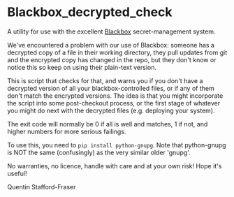 # Blackbox_decrypted_check

A utility for use with the excellent [Blackbox](https://github.com/StackExchange/blackbox/) 
secret-management system.

We've encountered a problem with our use of Blackbox: someone has a decrypted copy of a file in their working directory, they pull updates from git and the encrypted copy has changed in the repo, but they don't know or notice this so keep on using their plain-text version.

This is script that checks for that, and warns you if you don't have a decrypted version of all your blackbox-controlled files, or if any of them don't match the encrypted versions.  The idea is that you might incorporate the script into some post-checkout process, or the first stage of whatever you might do next with the decrypted files (e.g. deploying your system).

The exit code will normally be 0 if all is well and matches, 1 if not, and higher numbers for more serious failings.

To use this, you need to `pip install python-gnupg`.  Note that python-gnupg is NOT
the same (confusingly) as the very similar older 'gnupg'.

No warranties, no licence, handle with care and at your own risk!  Hope it's useful!

Quentin Stafford-Fraser
